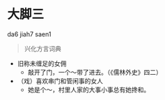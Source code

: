 # 大脚三
da6 jiah7 saen1
> 兴化方言词典
- 旧称未缠足的女佣
  - 敲开了门，一个～带了进去。（《儒林外史》四二）
- （戏）喜欢串门和管闲事的女人
  - 她是个～，村里人家的大事小事总有她搀和。
